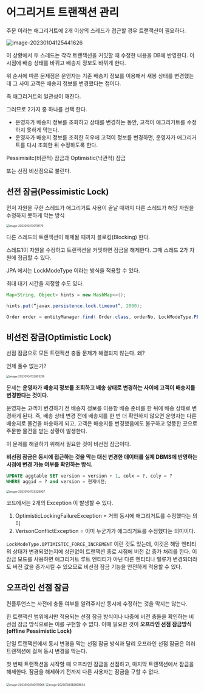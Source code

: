 # 어그리거트 트랜잭션 관리



주문 이라는 애그리거트에 2개 이상의 스레드가 접근할 경우 트랜잭션이 필요하다.

![image-20230104125441626](https://p.ipic.vip/al98bm.png)

이 상황에서 두 스레드는 각각 트랜잭션을 커밋할 때 수정한 내용을 DB에 반영한다. 이 시점에 배송 상태를 바뀌고 배송지 정보도 바뀌게 한다.

 위 순서에 따른 문제점은 운영자는 기존 배송지 정보를 이용해서 새봉 상태를 변경했는데 그 사이 고객은 배송지 정보를 변경했다는 점이다.

즉 애그리거트의 일관성이 깨진다.

그러므로 2가지 중 하나를 선택 한다.

- 운영자가 배송지 정보를 조회하고 상태를 변경하는 동안, 고객이 애그리거트를 수정하지 못하게 막는다.
- 운영자가 배송지 정보를 조회한 히우에 고객이 정보를 변경하면, 운영자가 애그리거트를 다시 조회한 뒤 수정하도록 한다.



Pessimisitc(비관적) 잠금과 Optimistic(낙관적) 잠금

 또는 선점 비선점으로 불린다.



## 선전 잠금(Pessimistic Lock)

 먼저 자원을 구한 스레드가 애그리거트 사용이 끝날 때까지 다른 스레드가 해당 자원을 수정하지 못하게  막는 방식

<img src="https://p.ipic.vip/bwccgi.png" alt="image-20230104130118179" style="zoom:50%;" />

 다른 스레드의 트랜잭션이 해제될 때까지 블로킹(Blocking) 한다.

스레드1이 자원을 수정하고 트랜잭션을 커밋하면 잠금을 해제한다. 그때 스레드 2가 자원에 접급할 수 있다.

JPA 에서는 LockModeType 이라는 방식을 적용할 수 있다.



최대 대기 시간을 지정할 수도 있다.

```java
Map<String, Object> hints = new HashMap<>();

hints.put(“javax.persistence.lock.timeout”, 2000);

Order order = entityManager.find( Order.class, orderNo, LockModeType.PESSIMISTIC_WRITE, hints);
```



## 비선전 잠금(Optimistic Lock)

선점 잠금으로 모든 트랜잭션 충돌 문제가 해결되지 않는다. 왜?

언제 풀수 없는가?

<img src="https://p.ipic.vip/bny3tg.png" alt="image-20230104132803216" style="zoom:50%;" />

 문제는 **운영자가 배송지 정보를 조회하고 배송 상태로 변경하는 사이에 고객이 배송지를 변경한다는 것이다.**

 운영자는 고객이 변경하기 전 배송지 정보를 이용항 배송 준비를 한 뒤에 배송 상태로 변경하게 된다. 즉, 배송 상태 변경 전에 배송지를 한 번 더 확인하지 않으면 운영자는 다른 배송지로 물건을 바송하게 되고, 고객은 배송지를 변경했음에도 불구하고 엉뚱한 곳으로 주문한 물건을 받는 상황이 발생한다.

 이 문제를 해결하기 위해서 필요한 것이 비선점 잠금이다.

**비선점 잠금은 동시에 접근하는 것을 막는 대신 변경한 데이터를 실제 DBMS에 반영하는 시점에 변경 가능 여부를 확인하는 방식.**

```sql
UPDATE aggtable SET version = version + 1, colx = ?, coly = ?
WHERE aggid = ? and version = 현재버전;
```



<img src="https://p.ipic.vip/uqsqx9.png" alt="image-20230104133328007" style="zoom:50%;" />

코드에서는 2개의 Exception 이 발생할 수 있다.

1. OptimisticLockingFailureException
   = 거의 동시에 애그리거트를 수정했다는 의미
2. VerisonConflictException
   = 이미 누군가가 애그리거트를 수정했다는 의미이다.

`LockModeType.OPTIMISTIC_FORCE_INCREMENT` 이런 것도 있는데, 이것은 해당 엔티티의 상태가 변경되었는지에 상관없이 트랜잭션 종료 시점에 버전 값 증가 처리를 한다. 이 잠금 모드를 사용하면 애그리거트 루트 엔티티가 아닌 다른 엔티티나 밸류가 변경되더라도 버전 값을 증가시킬 수 있으므로 비선점 잠금 기능을 안전하게 적용할 수 있다.



## 오프라인 선점 잠금

 컨플루언스는 사전에 충돌 여부를 알려주지만 동시에 수정하는 것을 막지는 않는다.

 한 트랜잭션 범위에서만 적용되는 선점 잠금 방식이나 나중에 버전 충돌을 확인하는 비선점 잠금 방식으로는 이를 구현할 수 없다. 이때 필요한 것이 **오프라인 선점 잠금방식(offline Pessimistic Lock)**



단일 트랜잭션에서 동시 변경을 막는 선점 잠금 방식과 달리 오프라인 선점 잠금은 여러 트랜잭션에 걸쳐 동시 변경을 막는다.

 첫 번째 트랜잭션을 시작할 때 오프라인 잠금을 선점하고, 마지막 트랜잭션에서 잠금을 해제한다. 잠금을 해제하기 전까지 다른 사용자는 잠금을 구할 수 없다.



<img src="https://p.ipic.vip/joi8qs.png" alt="image-20230104140515068" style="zoom:50%;" />

<img src="https://p.ipic.vip/40hrzu.png" alt="image-20230104140609634" style="zoom:50%;" />
